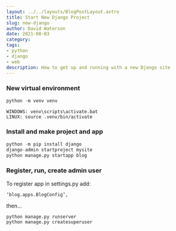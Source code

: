 ```yaml
---
layout: ../../layouts/BlogPostLayout.astro
title: Start New Django Project
slug: new-django
author: David Waterson
date: 2021-08-03
category:
tags:
- python
- django
- web
description: How to get up and running with a new Django site
---
```


### New virtual environment
    
```js
python -m venv venv
```
    WINDOWS: venv\scripts\activate.bat 
    LINUX: source .venv/bin/activate

### Install and make project and app

```Python
python -m pip install django
django-admin startproject mysite
python manage.py startapp blog  
```

### Register, run, create admin user

To register app in settings.py add:

    ‘blog.apps.BlogConfig’,

then...

    python manage.py runserver
    python manage.py createsuperuser
